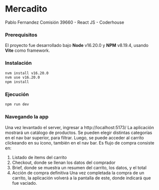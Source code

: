# Mercadito

Pablo Fernandez
Comisión 39660 - React JS - Coderhouse

### Prerequisitos

El proyecto fue desarrollado bajo **Node** v16.20.0 y **NPM** v8.19.4, usando **Vite** como framework.

### Instalación
```bash
nvm install v16.20.0
nvm use v16.20.0
npm install
```

### Ejecución
```bash
npm run dev
```

### Navegando la app

Una vez levantado el server, ingresar a http://localhost:5173/
La aplicación mostrará un catálogo de productos. Se pueden elegir distintas categorías en el nav bar superior, para filtrar.
Luego, se puede acceder al carrito clickeando en su ícono, también en el nav bar.
Es flujo de compra consiste en:
1. Listado de items del carrito
2. Checkout, donde se llenan los datos del comprador
3. Brief, donde se muestra un resumen del carrito, los datos, y el total
4. Acción de compra definitiva
Una vez completada la compra de un carrito, la aplicación volverá a la pantalla de este, donde indicará que fue vaciado.
